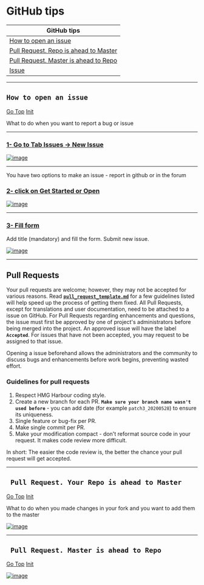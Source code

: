 # GitHub tips <a name="init"></a>

| GitHub tips |
| --- |
| [How to open an issue](#issue) |
| [Pull Request. Repo is ahead to Master](#pull1)|
| [Pull Request. Master is ahead to Repo](#pull2)|
| [Issue](#issue) |








---
## **`How to open an issue`**<a name="issue"></a>

[Go Top](#Top) [Init](#init)

What to do when you want to report a bug or issue

---
### [1- Go to **Tab Issues -> New Issue**](https://github.com/asistex/ighoo/issues/new/choose)

[![image](https://github.com/asistex/github_tips/raw/main/btn_issue.jpg/btn_issue.jpg)](https://github.com/asistex/ighoo/issues/new/choose)

---
You have two options to make an issue - report in github or in the forum

### [2- click on **Get Started or Open**](https://github.com/asistex/ighoo/issues/new?assignees=&labels=&template=bug_report.md&title=)

[![image](https://github.com/asistex/github_tips/raw/main/btn_issue.jpg/get_started.jpg)](https://github.com/asistex/ighoo/issues/new?assignees=&labels=&template=bug_report.md&title=)

---
### [3- **Fill form**](https://github.com/asistex/ighoo/issues/new?assignees=&labels=&template=bug_report.md&title=)

Add title (mandatory) and fill the form. Submit new issue.

[![image](https://github.com/asistex/github_tips/raw/main/btn_issue.jpg/fill_form.jpg)](https://github.com/asistex/ighoo/issues/new?assignees=&labels=&template=bug_report.md&title=)

---


## Pull Requests

Your pull requests are welcome; however, they may not be accepted for various reasons.
Read [**`pull_request_template.md`**](https://github.com/asistex/github_tips/raw/main/btn_issue.jpg/pull_request_template.md) for a few guidelines listed will help speed up the process of getting them fixed.
All Pull Requests, except for translations and user documentation, need to be attached to a issue on GitHub. For Pull Requests regarding enhancements and questions, the issue must first be approved by one of project's administrators before being merged into the project. An approved issue will have the label **`Accepted`**. For issues that have not been accepted, you may request to be assigned to that issue.

Opening a issue beforehand allows the administrators and the community to discuss bugs and enhancements before work begins, preventing wasted effort.


### Guidelines for pull requests

1. Respect HMG Harbour coding style.
2. Create a new branch for each PR. **`Make sure your branch name wasn't used before`** - you can add date (for example `patch3_20200528`) to ensure its uniqueness.
3. Single feature or bug-fix per PR.
4. Make single commit per PR.
5. Make your modification compact - don't reformat source code in your request. It makes code review more difficult.

In short: The easier the code review is, the better the chance your pull request will get accepted.




---

## **` Pull Request. Your Repo is ahead to Master`**<a name="pull1"></a>

[Go Top](#Top) [Init](#init)


What to do when you made changes in your fork and you want to add them to the master

[![image](https://github.com/asistex/github_tips/raw/main/btn_issue.jpg/pr1.jpg)](https://github.com/asistex/ighoo/issues/new?assignees=&labels=&template=bug_report.md&title=)





---

## **` Pull Request. Master is ahead to Repo`**<a name="pull2"></a>

[Go Top](#Top) [Init](#init)


[![image](https://github.com/asistex/github_tips/raw/main/btn_issue.jpg/pr2.jpg)](https://github.com/asistex/ighoo/issues/new?assignees=&labels=&template=bug_report.md&title=)





